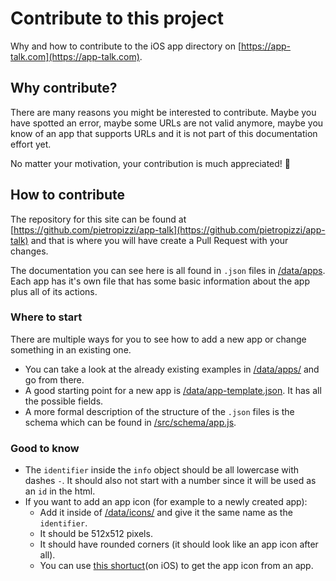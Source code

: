 # Contribute to this project

Why and how to contribute to the iOS app directory on [https://app-talk.com](https://app-talk.com).

## Why contribute?

There are many reasons you might be interested to contribute. Maybe you have spotted an error, maybe some URLs are not valid anymore, maybe you know of an app that supports URLs and it is not part of this documentation effort yet.

No matter your motivation, your contribution is much appreciated! 🙇

## How to contribute

The repository for this site can be found at [https://github.com/pietropizzi/app-talk](https://github.com/pietropizzi/app-talk) and that is where you will have create a Pull Request with your changes.

The documentation you can see here is all found in `.json` files in [/data/apps](https://github.com/pietropizzi/app-talk/tree/master/data/apps). Each app has it's own file that has some basic information about the app plus all of its actions.

### Where to start

There are multiple ways for you to see how to add a new app or change something in an existing one.

- You can take a look at the already existing examples in [/data/apps/](https://github.com/pietropizzi/app-talk/tree/master/data/apps/) and go from there.
- A good starting point for a new app is [/data/app-template.json](https://github.com/pietropizzi/app-talk/tree/master/data/app-template.json). It has all the possible fields.
- A more formal description of the structure of the `.json` files is the schema which can be found in [/src/schema/app.js](https://github.com/pietropizzi/app-talk/tree/master/src/schema/app.js).

### Good to know

- The `identifier` inside the `info` object should be all lowercase with dashes `-`. It should also not start with a number since it will be used as an `id` in the html.
- If you want to add an app icon (for example to a newly created app):
  - Add it inside of [/data/icons/](https://github.com/pietropizzi/app-talk/tree/master/data/icons/) and give it the same name as the `identifier`.
  - It should be 512x512 pixels.
  - It should have rounded corners (it should look like an app icon after all).
  - You can use [this shortuct](https://www.icloud.com/shortcuts/e0ec4c870d10481d82e953db7ee8e6be)(on iOS) to get the app icon from an app.
